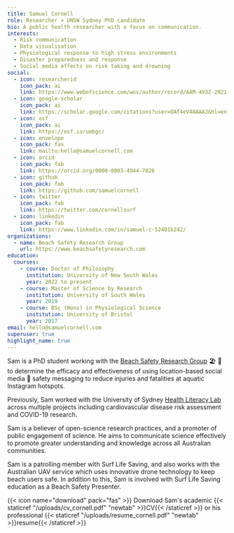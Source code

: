 ```yaml
---
title: Samuel Cornell
role: Researcher ⋄ UNSW Sydney PhD candidate
bio: A public health researcher with a focus on communication.
interests:
  - Risk communication
  - Data visualisation
  - Physiological response to high stress environments
  - Disaster preparedness and response
  - Social media effects on risk taking and drowning
social:
  - icon: researcherid
    icon_pack: ai
    link: https://www.webofscience.com/wos/author/record/AAM-4932-2021
  - icon: google-scholar
    icon_pack: ai
    link: https://scholar.google.com/citations?user=OAf4eV4AAAAJ&hl=en
  - icon: osf
    icon_pack: ai
    link: https://osf.io/umbgc/
  - icon: envelope
    icon_pack: fas
    link: mailto:hello@samuelcornell.com
  - icon: orcid
    icon_pack: fab
    link: https://orcid.org/0000-0003-4944-7826
  - icon: github
    icon_pack: fab
    link: https://github.com/samuelcornell
  - icon: twitter
    icon_pack: fab
    link: https://twitter.com/cornellsurf
  - icon: linkedin
    icon_pack: fab
    link: https://www.linkedin.com/in/samuel-c-52401b242/
organizations:
  - name: Beach Safety Research Group
    url: https://www.beachsafetyresearch.com
education:
  courses:
    - course: Doctor of Philosophy
      institution: University of New South Wales
      year: 2022 to present
    - course: Master of Science by Research
      institution: University of South Wales
      year: 2019
    - course: BSc (Hons) in Physiological Science
      institution: University of Bristol
      year: 2017
email: hello@samuelcornell.com
superuser: true
highlight_name: true
---
```

Sam is a PhD student working with the [Beach Safety Research Group](https://www.beachsafetyresearch.com/sam-cornell) 🏖️ 🔬 to determine the efficacy and effectiveness of using location-based social media 📱 safety messaging to reduce injuries and fatalities at aquatic Instagram hotspots.

Previously, Sam worked with the University of Sydney [Health Literacy Lab](https://www.sydneyhealthliteracylab.org.au/lab) across multiple projects including cardiovascular disease risk assessment and COVID-19 research.

Sam is a believer of open-science research practices, and a promoter of public engagement of science. He aims to communicate science effectively to promote greater understanding and knowledge across all Australian communities.

Sam is a patrolling member with Surf Life Saving, and also works with the Australian UAV service which uses innovative drone technology to keep beach users safe. In addition to this, Sam is involved with Surf Life Saving education as a Beach Safety Presenter.

{{< icon name="download" pack="fas" >}} Download Sam's academic {{< staticref "/uploads/cv_cornell.pdf" "newtab" >}}CV{{< /staticref >}} or his professional {{< staticref "/uploads/resume_cornell.pdf" "newtab" >}}resume{{< /staticref >}}